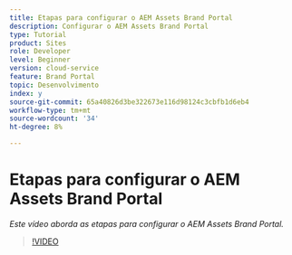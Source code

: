 ```yaml
---
title: Etapas para configurar o AEM Assets Brand Portal
description: Configurar o AEM Assets Brand Portal
type: Tutorial
product: Sites
role: Developer
level: Beginner
version: cloud-service
feature: Brand Portal
topic: Desenvolvimento
index: y
source-git-commit: 65a40826d3be322673e116d98124c3cbfb1d6eb4
workflow-type: tm+mt
source-wordcount: '34'
ht-degree: 8%

---
```



# Etapas para configurar o AEM Assets Brand Portal

*Este vídeo aborda as etapas para configurar o AEM Assets Brand Portal.*

>[!VIDEO](https://video.tv.adobe.com/v/335448?quality=9&learn=on)
